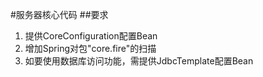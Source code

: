 #服务器核心代码
##要求
1. 提供CoreConfiguration配置Bean
2. 增加Spring对包"core.fire"的扫描
3. 如要使用数据库访问功能，需提供JdbcTemplate配置Bean